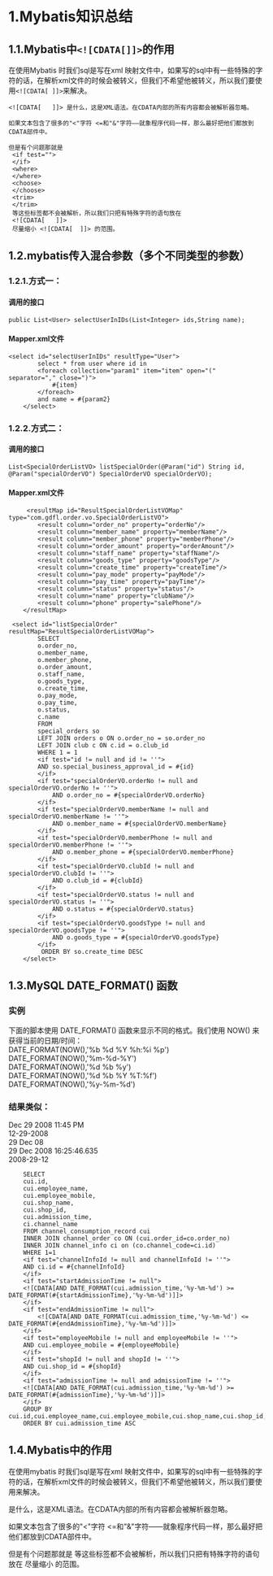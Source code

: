 # 1.Mybatis知识总结

## 1.1.Mybatis中`<![CDATA[]]>`的作用

在使用Mybatis 时我们sql是写在xml 映射文件中，如果写的sql中有一些特殊的字符的话，在解析xml文件的时候会被转义，但我们不希望他被转义，所以我们要使用`<![CDATA[ ]]>`来解决。

```
<![CDATA[   ]]> 是什么，这是XML语法。在CDATA内部的所有内容都会被解析器忽略。

如果文本包含了很多的"<"字符 <=和"&"字符——就象程序代码一样，那么最好把他们都放到CDATA部件中。

但是有个问题那就是
 <if test="">   
 </if>   
 <where>   
 </where>  
 <choose>  
 </choose>  
 <trim>  
 </trim> 
 等这些标签都不会被解析，所以我们只把有特殊字符的语句放在 
 <![CDATA[   ]]>  
 尽量缩小 <![CDATA[  ]]> 的范围。
```

## 1.2.mybatis传入混合参数（多个不同类型的参数）

### 1.2.1.方式一：

#### 调用的接口

`public List<User> selectUserInIDs(List<Integer> ids,String name);`

#### Mapper.xml文件

```
<select id="selectUserInIDs" resultType="User">  
        select * from user where id in   
        <foreach collection="param1" item="item" open="(" separator="," close=")">  
            #{item}  
        </foreach>  
        and name = #{param2}  
    </select>
```

### 1.2.2.方式二：

#### 调用的接口

`List<SpecialOrderListVO> listSpecialOrder(@Param("id") String id, @Param("specialOrderVO") SpecialOrderVO specialOrderVO);`

#### Mapper.xml文件

```
     <resultMap id="ResultSpecialOrderListVOMap" type="com.gdfl.order.vo.SpecialOrderListVO">
        <result column="order_no" property="orderNo"/>
        <result column="member_name" property="memberName"/>
        <result column="member_phone" property="memberPhone"/>
        <result column="order_amount" property="orderAmount"/>
        <result column="staff_name" property="staffName"/>
        <result column="goods_type" property="goodsType"/>
        <result column="create_time" property="createTime"/>
        <result column="pay_mode" property="payMode"/>
        <result column="pay_time" property="payTime"/>
        <result column="status" property="status"/>
        <result column="name" property="clubName"/>
        <result column="phone" property="salePhone"/>
    </resultMap>

 <select id="listSpecialOrder" resultMap="ResultSpecialOrderListVOMap">
        SELECT
        o.order_no,
        o.member_name,
        o.member_phone,
        o.order_amount,
        o.staff_name,
        o.goods_type,
        o.create_time,
        o.pay_mode,
        o.pay_time,
        o.status,
        c.name
        FROM
        special_orders so
        LEFT JOIN orders o ON o.order_no = so.order_no
        LEFT JOIN club c ON c.id = o.club_id
        WHERE 1 = 1
        <if test="id != null and id != ''">
        AND so.special_business_approval_id = #{id}
        </if>
        <if test="specialOrderVO.orderNo != null and specialOrderVO.orderNo != ''">
            AND o.order_no = #{specialOrderVO.orderNo}
        </if>
        <if test="specialOrderVO.memberName != null and specialOrderVO.memberName != ''">
            AND o.member_name = #{specialOrderVO.memberName}
        </if>
        <if test="specialOrderVO.memberPhone != null and specialOrderVO.memberPhone != ''">
            AND o.member_phone = #{specialOrderVO.memberPhone}
        </if>
        <if test="specialOrderVO.clubId != null and specialOrderVO.clubId != ''">
            AND o.club_id = #{clubId}
        </if>
        <if test="specialOrderVO.status != null and specialOrderVO.status != ''">
            AND o.status = #{specialOrderVO.status}
        </if>
        <if test="specialOrderVO.goodsType != null and specialOrderVO.goodsType != ''">
            AND o.goods_type = #{specialOrderVO.goodsType}
        </if>
         ORDER BY so.create_time DESC
    </select>
```

## 1.3.MySQL DATE\_FORMAT\(\) 函数

### 实例

下面的脚本使用 DATE\_FORMAT\(\) 函数来显示不同的格式。我们使用 NOW\(\) 来获得当前的日期/时间：  
DATE\_FORMAT\(NOW\(\),'%b %d %Y %h:%i %p'\)  
DATE\_FORMAT\(NOW\(\),'%m-%d-%Y'\)  
DATE\_FORMAT\(NOW\(\),'%d %b %y'\)  
DATE\_FORMAT\(NOW\(\),'%d %b %Y %T:%f'\)  
DATE\_FORMAT\(NOW\(\),'%y-%m-%d'\)

### 结果类似：

Dec 29 2008 11:45 PM  
12-29-2008  
29 Dec 08  
29 Dec 2008 16:25:46.635  
2008-29-12

```
    SELECT
    cui.id,
    cui.employee_name,
    cui.employee_mobile,
    cui.shop_name,
    cui.shop_id,
    cui.admission_time,
    ci.channel_name
    FROM channel_consumption_record cui
    INNER JOIN channel_order co ON (cui.order_id=co.order_no)
    INNER JOIN channel_info ci on (co.channel_code=ci.id)
    WHERE 1=1
    <if test="channelInfoId != null and channelInfoId != ''">
    AND ci.id = #{channelInfoId}
    </if>
    <if test="startAdmissionTime != null">
    <![CDATA[AND DATE_FORMAT(cui.admission_time,'%y-%m-%d') >= DATE_FORMAT(#{startAdmissionTime},'%y-%m-%d')]]>
    </if>
    <if test="endAdmissionTime != null">
        <![CDATA[AND DATE_FORMAT(cui.admission_time,'%y-%m-%d') <= DATE_FORMAT(#{endAdmissionTime},'%y-%m-%d')]]>
    </if>
    <if test="employeeMobile != null and employeeMobile != ''">
    AND cui.employee_mobile = #{employeeMobile}
    </if>
    <if test="shopId != null and shopId != ''">
    AND cui.shop_id = #{shopId}
    </if>
    <if test="admissionTime != null and admissionTime != ''">
    <![CDATA[AND DATE_FORMAT(cui.admission_time,'%y-%m-%d') >= DATE_FORMAT(#{admissionTime},'%y-%m-%d')]]>
    </if>
    GROUP BY cui.id,cui.employee_name,cui.employee_mobile,cui.shop_name,cui.shop_id,cui.admission_time,ci.channel_name
    ORDER BY cui.admission_time ASC
```

## 1.4.Mybatis中<![CDATA[]]>的作用 

在使用mybatis 时我们sql是写在xml 映射文件中，如果写的sql中有一些特殊的字符的话，在解析xml文件的时候会被转义，但我们不希望他被转义，所以我们要使用<![CDATA[ ]]>来解决。

<![CDATA[   ]]> 是什么，这是XML语法。在CDATA内部的所有内容都会被解析器忽略。

如果文本包含了很多的"<"字符 <=和"&"字符——就象程序代码一样，那么最好把他们都放到CDATA部件中。

但是有个问题那就是 <if test="">   </if>   <where>   </where>  <choose>  </choose>  <trim>  </trim> 等这些标签都不会被解析，所以我们只把有特殊字符的语句放在 <![CDATA[   ]]>  尽量缩小 <![CDATA[  ]]> 的范围。


